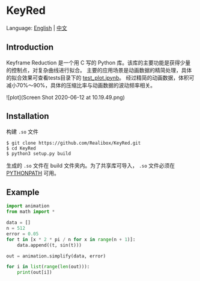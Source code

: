 # KeyRed
Language: [English](../README.md) | [中文](README_ZH.md)

## Introduction

Keyframe Reduction 是一个用 C 写的 Python 库。该库的主要功能是获得少量的控制点，对复杂曲线进行拟合。
主要的应用场景是动画数据的精简处理，具体的拟合效果可查看tests目录下的 [test_plot.ipynb](/test_plot.ipynb)。 
经过精简的动画数据，体积可减小70%～90%，具体的压缩比率与动画数据的波动频率相关。

![plot](Screen Shot 2020-06-12 at 10.19.49.png)

## Installation 

构建 `.so` 文件

```shell script
$ git clone https://github.com/Realibox/KeyRed.git
$ cd KeyRed
$ python3 setup.py build
```

生成的 `.so` 文件在 build 文件夹内。为了共享库可导入， `.so` 文件必须在 [PYTHONPATH](https://docs.python.org/3.7/using/cmdline.html#envvar-PYTHONPATH) 可用。

## Example

```python
import animation
from math import *

data = []
n = 512
error = 0.05
for t in [x * 2 * pi / n for x in range(n + 1)]:
    data.append((t, sin(t)))

out = animation.simplify(data, error)

for i in list(range(len(out))):
    print(out[i])
```

## 